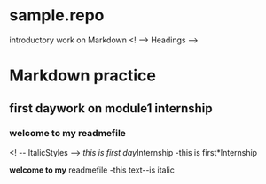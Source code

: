 # sample.repo
introductory work on Markdown
  <! --> Headings -->
# Markdown practice
## first daywork on module1 internship
### welcome to my readmefile
  <! -- ItalicStyles -->
*this is first day*Internship
-this is first*Internship
  <!--Strong-->
**welcome to my** readmefile
-this text--is italic

